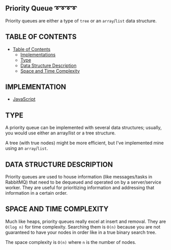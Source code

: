 ## Priority Queue ➰➰➰➰

Priority queues are either a type of `tree` or an `array`/`list` data structure.

## TABLE OF CONTENTS

- [Table of Contents](#table-of-contents)
  - [Implementations](#implementations)
  - [Type](#type)
  - [Data Structure Description](#data-structure-description)
  - [Space and Time Complexity](#space-and-time-complexity)

## IMPLEMENTATION

- [JavaScript](priorityQueue.js)

## TYPE

A priority queue can be implemented with several data structures; usually, you would use either an array/list or a tree structure.

A tree (with true nodes) might be more efficient, but I've implemented mine using an `array`/`list`.

## DATA STRUCTURE DESCRIPTION

Priority queues are used to house information (like messages/tasks in RabbitMQ) that need to be dequeued and operated on by a server/service worker. They are useful for prioritizing information and addressing that information in a certain order.

## SPACE AND TIME COMPLEXITY

Much like heaps, priority queues really excel at insert and removal. They are `O(log n)` for time complexity. Searching them is `O(n)` because you are not guaranteed to have your nodes in order like in a true binary search tree.

The space complexity is `O(n)` where `n` is the number of nodes.
